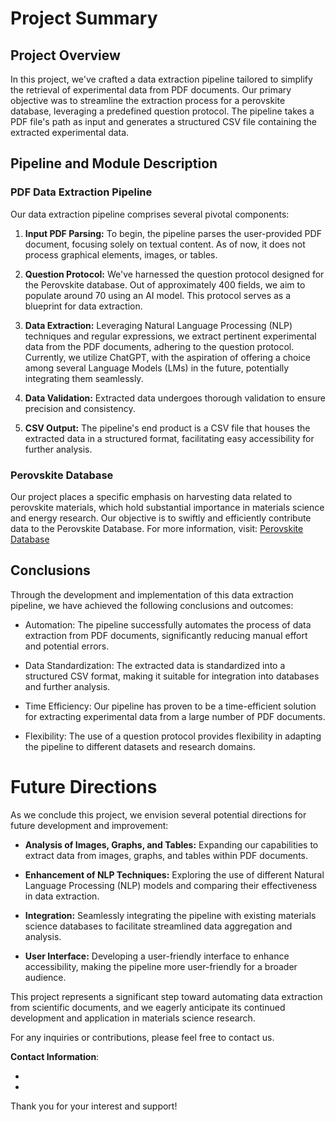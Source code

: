 # Project Summary

## Project Overview

In this project, we've crafted a data extraction pipeline tailored to simplify the retrieval of experimental data from PDF documents. Our primary objective was to streamline the extraction process for a perovskite database, leveraging a predefined question protocol. The pipeline takes a PDF file's path as input and generates a structured CSV file containing the extracted experimental data.

## Pipeline and Module Description

### PDF Data Extraction Pipeline

Our data extraction pipeline comprises several pivotal components:

1. **Input PDF Parsing:** To begin, the pipeline parses the user-provided PDF document, focusing solely on textual content. As of now, it does not process graphical elements, images, or tables.

2. **Question Protocol:** We've harnessed the question protocol designed for the Perovskite database. Out of approximately 400 fields, we aim to populate around 70 using an AI model. This protocol serves as a blueprint for data extraction.

3. **Data Extraction:** Leveraging Natural Language Processing (NLP) techniques and regular expressions, we extract pertinent experimental data from the PDF documents, adhering to the question protocol. Currently, we utilize ChatGPT, with the aspiration of offering a choice among several Language Models (LMs) in the future, potentially integrating them seamlessly.

4. **Data Validation:** Extracted data undergoes thorough validation to ensure precision and consistency.

5. **CSV Output:** The pipeline's end product is a CSV file that houses the extracted data in a structured format, facilitating easy accessibility for further analysis.

### Perovskite Database

Our project places a specific emphasis on harvesting data related to perovskite materials, which hold substantial importance in materials science and energy research. Our objective is to swiftly and efficiently contribute data to the Perovskite Database. For more information, visit: [Perovskite Database](https://www.perovskitedatabase.com/)

## Conclusions

Through the development and implementation of this data extraction pipeline, we have achieved the following conclusions and outcomes:

- Automation: The pipeline successfully automates the process of data extraction from PDF documents, significantly reducing manual effort and potential errors.

- Data Standardization: The extracted data is standardized into a structured CSV format, making it suitable for integration into databases and further analysis.

- Time Efficiency: Our pipeline has proven to be a time-efficient solution for extracting experimental data from a large number of PDF documents.

- Flexibility: The use of a question protocol provides flexibility in adapting the pipeline to different datasets and research domains.

# Future Directions

As we conclude this project, we envision several potential directions for future development and improvement:

- **Analysis of Images, Graphs, and Tables:** Expanding our capabilities to extract data from images, graphs, and tables within PDF documents.

- **Enhancement of NLP Techniques:** Exploring the use of different Natural Language Processing (NLP) models and comparing their effectiveness in data extraction.

- **Integration:** Seamlessly integrating the pipeline with existing materials science databases to facilitate streamlined data aggregation and analysis.

- **User Interface:** Developing a user-friendly interface to enhance accessibility, making the pipeline more user-friendly for a broader audience.

This project represents a significant step toward automating data extraction from scientific documents, and we eagerly anticipate its continued development and application in materials science research.

For any inquiries or contributions, please feel free to contact us.

**Contact Information**:

- [Iris Burmistrov]: [iris.burmistrov@mail.huji.ac.il]
- [Raz zeevy]: [raz3zeevy@gmail.com]

Thank you for your interest and support!

